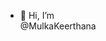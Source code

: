 - 👋 Hi, I’m <br>  @MulkaKeerthana


<!---
MulkaKeerthana/MulkaKeerthana is a ✨ special ✨ repository because its `README.md` (this file) appears on your GitHub profile.
You can click the Preview link to take a look at your changes.
--->
